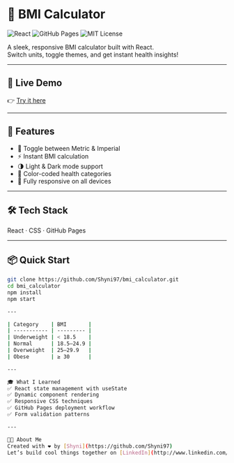 # 💪 BMI Calculator

![React](https://img.shields.io/badge/React-20232A?style=for-the-badge&logo=react&logoColor=61DAFB)
![GitHub Pages](https://img.shields.io/badge/GitHub%20Pages-121013?style=for-the-badge&logo=github&logoColor=white)
![MIT License](https://img.shields.io/badge/License-MIT-blue.svg)

A sleek, responsive BMI calculator built with React.  
Switch units, toggle themes, and get instant health insights!

---

## 🚀 Live Demo  
👉 [Try it here](https://shyni97.github.io/bmi_calculator)

---

## 🌟 Features
- 🔁 Toggle between Metric & Imperial  
- ⚡ Instant BMI calculation  
- 🌗 Light & Dark mode support  
- 🎨 Color-coded health categories  
- 📱 Fully responsive on all devices

---

## 🛠️ Tech Stack
React · CSS · GitHub Pages

---

## 📦 Quick Start

```bash
git clone https://github.com/Shyni97/bmi_calculator.git
cd bmi_calculator
npm install
npm start

---

| Category    | BMI       |
| ----------- | --------- |
| Underweight | < 18.5    |
| Normal      | 18.5–24.9 |
| Overweight  | 25–29.9   |
| Obese       | ≥ 30      |

---

🎓 What I Learned
✅ React state management with useState
✅ Dynamic component rendering
✅ Responsive CSS techniques
✅ GitHub Pages deployment workflow
✅ Form validation patterns

---

👩‍💻 About Me
Created with ❤️ by [Shyni](https://github.com/Shyni97)  
Let’s build cool things together on [LinkedIn](http://www.linkedin.com/in/shyni-atapattu5922002)!


